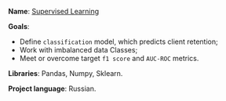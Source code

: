 **Name**: [Supervised Learning](https://github.com/Ivan-Bebeshko/Yandex_Practicum/blob/4719fbf96154fd61bec6dfae13fe30fac56bcd9a/03_supervised_learning/03_supervised_learning.ipynb)

**Goals**:
  - Define `classification` model, which predicts client retention;
  - Work with imbalanced data Classes;
  - Meet or overcome target `f1 score` and `AUC-ROC` metrics.

**Libraries**: Pandas, Numpy, Sklearn.

**Project language**: Russian.

